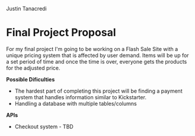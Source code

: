 Justin Tanacredi


**Final Project Proposal**
==========================


For my final project I'm going to be working on a Flash Sale Site with a unique pricing system that is affected by user demand. Items will be up for a set period of time and once the time is over, everyone gets the products for the adjusted price.

**Possible Dificulties**        

* The hardest part of completing this project will be finding a payment system that handles information similar to Kickstarter.
* Handling a database with multiple tables/columns


**APIs**

* Checkout system - TBD